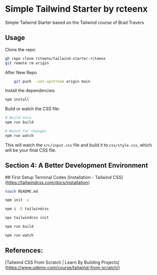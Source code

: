 # Simple Tailwind Starter by rcteenx

Simple Tailwind Starter based on the Tailwind course of Brad Travers

## Usage

Clone the repo:

```bash
gh repo clone rcteenx/tailwind-starter-rcteenx
git remote rm origin
```
After New Repo
```bash
    git push --set-upstream origin main
```

Install the dependencies:

```bash
npm install
```

Build or watch the CSS file:

```bash
# Build once
npm run build

# Watch for changes
npm run watch
```

This will watch the `src/input.css` file and build it to `css/style.css`, which will be your final CSS file.

## Section 4: A Better Development Environment

## First Setup Terminal Codes
[Installation - Tailwind CSS]
(https://tailwindcss.com/docs/installation)

```bash
touch README.md

npm init -y

npm i -D tailwindcss

npx tailwindcss init

npm run build

npm run watch

```

## References:

[Tailwind CSS From Scratch | Learn By Building Projects] (https://www.udemy.com/course/tailwind-from-scratch/)
